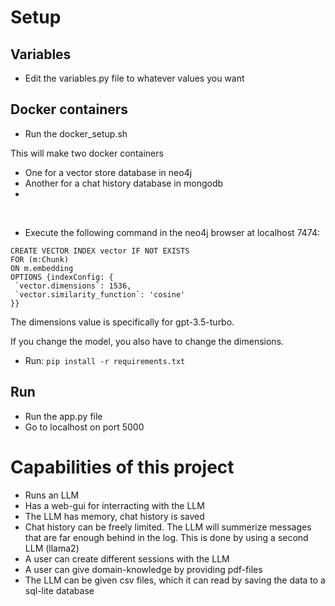 # Setup 

## Variables
- Edit the variables.py file to whatever values you want


## Docker containers
- Run the docker_setup.sh

This will make two docker containers
- One for a vector store database in neo4j
- Another for a chat history database in mongodb
- 
<br />

- Execute the following command in the neo4j browser at localhost 7474:
```
CREATE VECTOR INDEX vector IF NOT EXISTS
FOR (m:Chunk)
ON m.embedding
OPTIONS {indexConfig: {
 `vector.dimensions`: 1536,
 `vector.similarity_function`: 'cosine'
}}
```
The dimensions value is specifically for gpt-3.5-turbo.

If you change the model, you also have to change the dimensions.

- Run: `pip install -r requirements.txt`



## Run
- Run the app.py file
- Go to localhost on port 5000



# Capabilities of this project
- Runs an LLM
- Has a web-gui for interracting with the LLM
- The LLM has memory, chat history is saved
- Chat history can be freely limited. The LLM will summerize messages that are far enough behind in the log. This is done by using a second LLM (llama2)
- A user can create different sessions with the LLM
- A user can give domain-knowledge by providing pdf-files
- The LLM can be given csv files, which it can read by saving the data to a sql-lite database 





